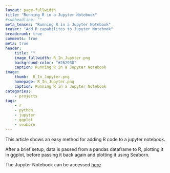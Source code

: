 ```yaml
---
layout: page-fullwidth
title: "Running R in a Jupyter Notebook"
#subheadline: ""
meta_teaser: "Running R in a Jupyter Notebook"
teaser: "Add R capabilites to Jupyter Notebook"
breadcrumb: true
comments: true
meta: true
header:
    title: ""
    image_fullwidth: R_In_Jupyter.png
    background-color: "#262930"
    caption: Running R in a Jupyter Notebook
image:
    thumb:  R_In_Jupyter.png
    homepage: R_In_Jupyter.png
    caption: Running R in a Jupyter Notebook
categories:
    - projects
tags:
    - r
    - python
    - jupyter
    - ggplot
    - seaborn
---
```


This article shows an easy method for adding R code to a jupyter notebook.

After a brief setup, data is passed from a pandas dataframe to R, plotting it in ggplot, before passing it back again and plotting it using Seaborn.

The Jupyter Notebook can be accessed [here](http://nbviewer.jupyter.org/github/MarkPratley/R-In-Jupyter-Notebook/blob/master/R_In_Jupyter_Notebook.ipynb)
